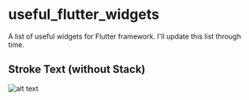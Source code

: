 # useful_flutter_widgets

A list of useful widgets for Flutter framework. I'll update this list through time.

## Stroke Text (without Stack)

![alt text]([http://url/to/img.png](https://pasteboard.co/7GmPJfomvbFE.png))
